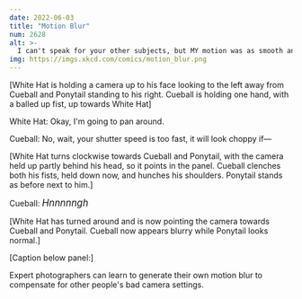 ```yaml
---
date: 2022-06-03
title: "Motion Blur"
num: 2628
alt: >-
  I can't speak for your other subjects, but MY motion was as smooth and natural as the framerate allowed.
img: https://imgs.xkcd.com/comics/motion_blur.png
---
```

[White Hat is holding a camera up to his face looking to the left away from Cueball and Ponytail standing to his right. Cueball is holding one hand, with a balled up fist, up towards White Hat]

White Hat: Okay, I'm going to pan around.

Cueball: No, wait, your shutter speed is too fast, it will look choppy if—

[White Hat turns clockwise towards Cueball and Ponytail, with the camera held up partly behind his head, so it points in the panel. Cueball clenches both his fists, held down now, and hunches his shoulders. Ponytail stands as before next to him.]

Cueball: <big>*Hnnnnngh*</big>

[White Hat has turned around and is now pointing the camera towards Cueball and Ponytail. Cueball now appears blurry while Ponytail looks normal.]

[Caption below panel:]

Expert photographers can learn to generate their own motion blur to compensate for other people's bad camera settings.